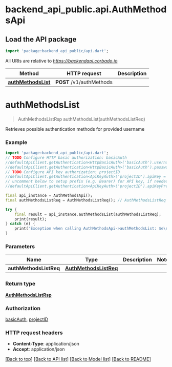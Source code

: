# backend_api_public.api.AuthMethodsApi

## Load the API package
```dart
import 'package:backend_api_public/api.dart';
```

All URIs are relative to *https://backendapi.corbado.io*

Method | HTTP request | Description
------------- | ------------- | -------------
[**authMethodsList**](AuthMethodsApi.md#authmethodslist) | **POST** /v1/authMethods | 


# **authMethodsList**
> AuthMethodsListRsp authMethodsList(authMethodsListReq)



Retrieves possible authentication methods for provided username

### Example
```dart
import 'package:backend_api_public/api.dart';
// TODO Configure HTTP basic authorization: basicAuth
//defaultApiClient.getAuthentication<HttpBasicAuth>('basicAuth').username = 'YOUR_USERNAME'
//defaultApiClient.getAuthentication<HttpBasicAuth>('basicAuth').password = 'YOUR_PASSWORD';
// TODO Configure API key authorization: projectID
//defaultApiClient.getAuthentication<ApiKeyAuth>('projectID').apiKey = 'YOUR_API_KEY';
// uncomment below to setup prefix (e.g. Bearer) for API key, if needed
//defaultApiClient.getAuthentication<ApiKeyAuth>('projectID').apiKeyPrefix = 'Bearer';

final api_instance = AuthMethodsApi();
final authMethodsListReq = AuthMethodsListReq(); // AuthMethodsListReq | 

try {
    final result = api_instance.authMethodsList(authMethodsListReq);
    print(result);
} catch (e) {
    print('Exception when calling AuthMethodsApi->authMethodsList: $e\n');
}
```

### Parameters

Name | Type | Description  | Notes
------------- | ------------- | ------------- | -------------
 **authMethodsListReq** | [**AuthMethodsListReq**](AuthMethodsListReq.md)|  | 

### Return type

[**AuthMethodsListRsp**](AuthMethodsListRsp.md)

### Authorization

[basicAuth](../README.md#basicAuth), [projectID](../README.md#projectID)

### HTTP request headers

 - **Content-Type**: application/json
 - **Accept**: application/json

[[Back to top]](#) [[Back to API list]](../README.md#documentation-for-api-endpoints) [[Back to Model list]](../README.md#documentation-for-models) [[Back to README]](../README.md)

